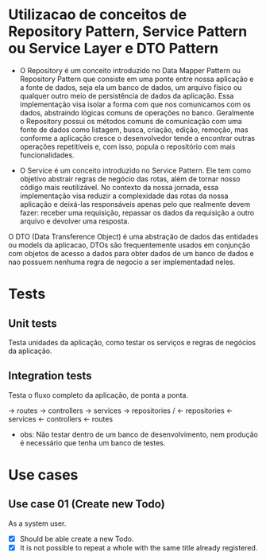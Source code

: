# Utilizacao de conceitos de Repository Pattern, Service Pattern ou Service Layer e DTO Pattern
- O Repository é um conceito introduzido no Data Mapper Pattern ou Repository Pattern que consiste em uma ponte entre nossa aplicação e a fonte de dados, seja ela um banco de dados, um arquivo físico ou qualquer outro meio de persistência de dados da aplicação. Essa implementação visa isolar a forma com que nos comunicamos com os dados, abstraindo lógicas comuns de operações no banco. Geralmente o Repository possui os métodos comuns de comunicação com uma fonte de dados como listagem, busca, criação, edição, remoção, mas conforme a aplicação cresce o desenvolvedor tende a encontrar outras operações repetitíveis e, com isso, popula o repositório com mais funcionalidades.

- O Service é um conceito introduzido no Service Pattern. Ele tem como objetivo abstrair regras de negócio das rotas, além de tornar nosso código mais reutilizável. No contexto da nossa jornada, essa implementação visa reduzir a complexidade das rotas da nossa aplicação e deixá-las responsáveis apenas pelo que realmente devem fazer: receber uma requisição, repassar os dados da requisição a outro arquivo e devolver uma resposta.

O DTO (Data Transference Object) é uma abstração de dados das entidades ou models da aplicacao, DTOs são frequentemente usados em conjunção com objetos de acesso a dados para obter dados de um banco de dados e nao possuem nenhuma regra de negocio a ser implementadad neles.

# Tests

## Unit tests
  Testa unidades da aplicação, como testar os serviços e regras de negócios da         aplicação.

## Integration tests
  Testa o fluxo completo da aplicação, de ponta a ponta.

  -> routes -> controllers -> services -> repositories /
  <- repositories <- services <- controllers <- routes

  - obs: Não testar dentro de um banco de desenvolvimento, nem produção é necessário que
    tenha um banco de testes.

# Use cases
## Use case 01 (Create new Todo)
  As a system user.
  - [x] Should be able create a new Todo. 
  - [x] It is not possible to repeat a whole with the same title already registered.
